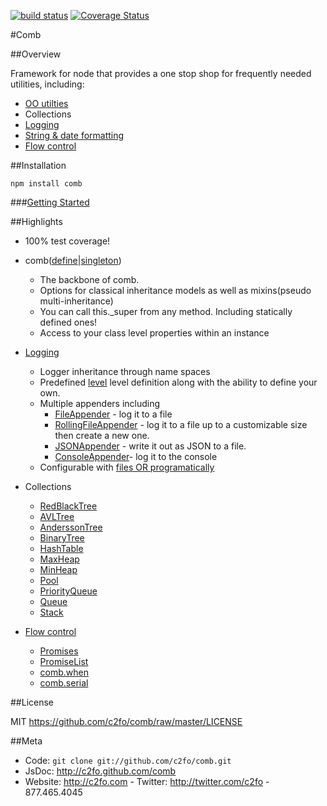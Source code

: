[![build status](https://travis-ci.org/C2FO/comb.svg?branch=master)](http://travis-ci.org/C2FO/comb)
[![Coverage Status](https://coveralls.io/repos/C2FO/comb/badge.svg?branch=master&service=github)](https://coveralls.io/github/C2FO/comb?branch=master)

#Comb


##Overview                                                                                                                                         

Framework for node that provides a one stop shop for frequently needed utilities, including:                                                       

* [OO utilties](http://c2fo.github.com/comb/define.html)                                                                                                                     
* Collections                                                                                                                                      
* [Logging](http://c2fo.github.com/comb/logging.html)                                                                                                                        
* [String &amp; date formatting](http://c2fo.github.com/comb/utilities)                                                                                                      
* [Flow control](http://c2fo.github.com/comb/promise.html)                                                                                                                   


##Installation                                                                                                                                     

`npm install comb`

###[Getting Started](http://c2fo.github.com/comb/introduction.html)

##Highlights                                                                                                                                       

* 100% test coverage!                                                                                                                              
* comb([define](http://c2fo.github.com/comb/comb.html#.define)|[singleton](http://c2fo.github.com/comb/comb.html#.singleton))                                                                          
  * The backbone of comb.                                                                                                                          
  * Options for classical inheritance models as well as mixins(pseudo multi-inheritance)                                                           
  * You can call this._super from any method. Including statically defined ones!                                                                   
  * Access to your class level properties within an instance                                                                                       
* [Logging](http://c2fo.github.com/comb/logging.html)                                                                                                                                         
  * Logger inheritance through name spaces                                                                                                         
  * Predefined [level](http://c2fo.github.com/comb/comb_logging_Level.html) level definition along with the ability to define your own.                                      
  * Multiple appenders including                                                                                                                   
     * [FileAppender](http://c2fo.github.com/comb/comb_logging_appenders_FileAppender.html) - log it to a file                                                               
     * [RollingFileAppender](http://c2fo.github.com/comb/comb_logging_appenders_RollingFileAppender.html) - log it to a file up to a customizable size then create a new one.
     * [JSONAppender](http://c2fo.github.com/comb/comb_logging_appenders_JSONAppender.html) - write it out as JSON to a file.                                                
     * [ConsoleAppender](http://c2fo.github.com/comb/comb_logging_appenders_ConsoleAppender.html)- log it to the console                                                     
  * Configurable with [files OR programatically](http://c2fo.github.com/comb/comb_logger.html#.configure)                                                                    
* Collections                                                                                                                                      
  * [RedBlackTree](http://c2fo.github.com/comb/comb_collections_RedBlackTree.html)                                                                                           
  * [AVLTree](http://c2fo.github.com/comb/comb_collections_AVLTree.html)                                                                                                     
  * [AnderssonTree](.http://c2fo.github.com/combcomb_collections_AnderssonTree.html)                                                                                         
  * [BinaryTree](http://c2fo.github.com/comb/comb_collections_BinaryTree.html)                                                                                               
  * [HashTable](http://c2fo.github.com/comb/comb_collections_HashTable.html)                                                                                                 
  * [MaxHeap](http://c2fo.github.com/comb/comb_collections_MaxHeap.html)                                                                                                     
  * [MinHeap](http://c2fo.github.com/comb/comb_collections_MinHeap.html)                                                                                                     
  * [Pool](http://c2fo.github.com/comb/comb_collections_Pool.html)                                                                                                           
  * [PriorityQueue](http://c2fo.github.com/comb/comb_collections_PriorityQueue.html)                                                                                         
  * [Queue](http://c2fo.github.com/comb/comb_collections_Queue.html)                                                                                                         
  * [Stack](http://c2fo.github.com/comb/comb_collections_Stack.html)                                                                                                         

* [Flow control](http://c2fo.github.com/comb/promise.html)                                                                                                                   
  * [Promises](http://c2fo.github.com/comb/comb_Promise.html)                                                                                                                
  * [PromiseList](http://c2fo.github.com/comb/comb_PromiseList.html)                                                                                                         
  * [comb.when](http://c2fo.github.com/comb/comb.html#.when)                                                                                                                 
  * [comb.serial](http://c2fo.github.com/comb/comb.html#.serial)                                                                                                             

##License


MIT <https://github.com/c2fo/comb/raw/master/LICENSE>

##Meta

* Code: `git clone git://github.com/c2fo/comb.git`
* JsDoc: <http://c2fo.github.com/comb>
* Website:  <http://c2fo.com> - Twitter: <http://twitter.com/c2fo> - 877.465.4045

